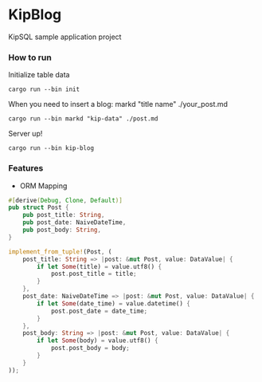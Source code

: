 # KipBlog

KipSQL sample application project

### How to run

Initialize table data
```
cargo run --bin init
```

When you need to insert a blog: markd "title name" ./your_post.md
```
cargo run --bin markd "kip-data" ./post.md
```

Server up!

```
cargo run --bin kip-blog
```

### Features
- ORM Mapping
```rust
#[derive(Debug, Clone, Default)]
pub struct Post {
    pub post_title: String,
    pub post_date: NaiveDateTime,
    pub post_body: String,
}

implement_from_tuple!(Post, (
    post_title: String => |post: &mut Post, value: DataValue| {
        if let Some(title) = value.utf8() {
            post.post_title = title;
        }
    },
    post_date: NaiveDateTime => |post: &mut Post, value: DataValue| {
        if let Some(date_time) = value.datetime() {
            post.post_date = date_time;
        }
    },
    post_body: String => |post: &mut Post, value: DataValue| {
        if let Some(body) = value.utf8() {
            post.post_body = body;
        }
    }
));
```